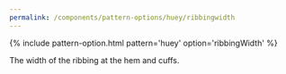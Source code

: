 ```yaml
---
permalink: /components/pattern-options/huey/ribbingwidth
---
```

{% include pattern-option.html pattern='huey' option='ribbingWidth' %}

The width of the ribbing at the hem and cuffs.
